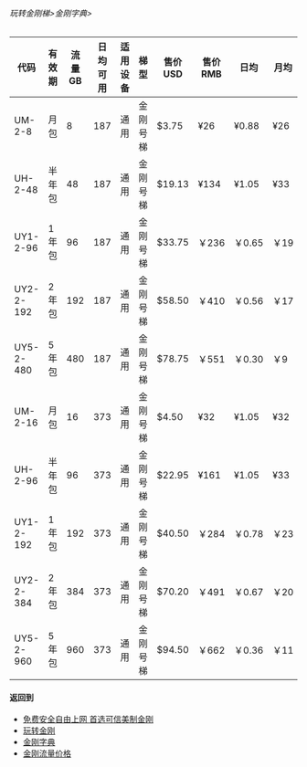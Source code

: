###### 玩转金刚梯>金刚字典>
### 
|代码      |有效期|流量GB   |日均可用|适用设备|梯型   |售价USD|售价RMB|日均  |月均  |年均|
|---------|------|-----------|--------------|-------|------|------|-------|-----|-----|-----|
|UM-2-8   |月包   |          8|           187|通用   |金刚号梯| $3.75|    ¥26|¥0.88|¥26  |¥315 |
|UH-2-48  |半年包 |         48|           187|通用   |金刚号梯| $19.13|  ¥134|¥1.05|¥33  |¥268 |
|UY1-2-96 |1年包	|96 |	187|通用|金刚号梯	|$33.75	|￥236	|￥0.65	|￥19|￥233|
|UY2-2-192|2年包	|192|	187|通用|金刚号梯	|$58.50	|￥410	|￥0.56	|￥17|￥202|
|UY5-2-480|5年包	|480|	187|通用|金刚号梯	|$78.75	|￥551	|￥0.30	|￥9|￥109|
|UM-2-16  |月包  | 16|   373|通用|金刚号梯| $4.50|    ¥32|¥1.05|¥32  |¥378 |
|UH-2-96  |半年包| 96|   373|通用|金刚号梯| $22.95|  ¥161|¥1.05|¥33  |¥321 |
|UY1-2-192|1年包	|192|	373|通用|金刚号梯	|$40.50	|￥284	|￥0.78	|￥23|￥280|
|UY2-2-384|2年包	|384|373|通用|金刚号梯|$70.20|￥491|￥0.67	|￥20|￥242|
|UY5-2-960|5年包	|960|373|通用|金刚号梯|$94.50|￥662|￥0.36	|￥11|￥130|


#### 返回到
- [免费安全自由上网 首选可信美制金刚](https://github.com/a2zitpro/web/blob/master/%E5%BE%80%E5%90%8E%E7%BF%BB.md)
- [玩转金刚](https://github.com/a2zitpro/web/blob/master/LadderFree/A.md)
- [金刚字典](https://github.com/a2zitpro/web/blob/master/LadderFree/kkDictionary/KKDictionary.md)
- [金刚流量价格](https://github.com/a2zitpro/web/blob/master/LadderFree/kkDictionary/Price/KKDTPrice.md)



